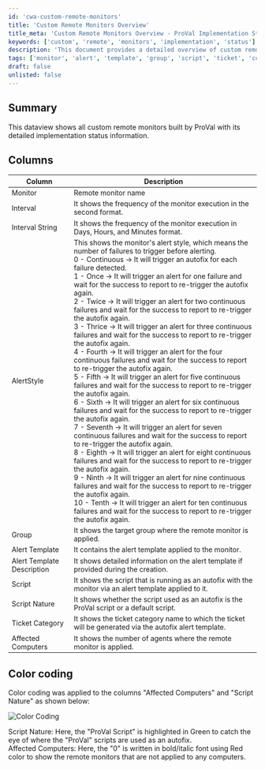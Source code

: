 ```yaml
---
id: 'cwa-custom-remote-monitors'
title: 'Custom Remote Monitors Overview'
title_meta: 'Custom Remote Monitors Overview - ProVal Implementation Status'
keywords: ['custom', 'remote', 'monitors', 'implementation', 'status']
description: 'This document provides a detailed overview of custom remote monitors built by ProVal, including their implementation status, execution intervals, alert styles, and target groups. It also includes color coding for easy identification of critical information.'
tags: ['monitor', 'alert', 'template', 'group', 'script', 'ticket', 'computers', 'status']
draft: false
unlisted: false
---
```

## Summary

This dataview shows all custom remote monitors built by ProVal with its detailed implementation status information.

## Columns

| Column                | Description                                                                                                                      |
|----------------------|----------------------------------------------------------------------------------------------------------------------------------|
| Monitor              | Remote monitor name                                                                                                             |
| Interval             | It shows the frequency of the monitor execution in the second format.                                                           |
| Interval String      | It shows the frequency of the monitor execution in Days, Hours, and Minutes format.                                            |
| AlertStyle           | This shows the monitor's alert style, which means the number of failures to trigger before alerting.<br>0 - Continuous -> It will trigger an autofix for each failure detected.<br>1 - Once -> It will trigger an alert for one failure and wait for the success to report to re-trigger the autofix again.<br>2 - Twice -> It will trigger an alert for two continuous failures and wait for the success to report to re-trigger the autofix again.<br>3 - Thrice -> It will trigger an alert for three continuous failures and wait for the success to report to re-trigger the autofix again.<br>4 - Fourth -> It will trigger an alert for the four continuous failures and wait for the success to report to re-trigger the autofix again.<br>5 - Fifth -> It will trigger an alert for five continuous failures and wait for the success to report to re-trigger the autofix again.<br>6 - Sixth -> It will trigger an alert for six continuous failures and wait for the success to report to re-trigger the autofix again.<br>7 - Seventh -> It will trigger an alert for seven continuous failures and wait for the success to report to re-trigger the autofix again.<br>8 - Eighth -> It will trigger an alert for eight continuous failures and wait for the success to report to re-trigger the autofix again.<br>9 - Ninth -> It will trigger an alert for nine continuous failures and wait for the success to report to re-trigger the autofix again.<br>10 - Tenth -> It will trigger an alert for ten continuous failures and wait for the success to report to re-trigger the autofix again. |
| Group                | It shows the target group where the remote monitor is applied.                                                                   |
| Alert Template       | It contains the alert template applied to the monitor.                                                                          |
| Alert Template Description | It shows detailed information on the alert template if provided during the creation.                                     |
| Script               | It shows the script that is running as an autofix with the monitor via an alert template applied to it.                         |
| Script Nature        | It shows whether the script used as an autofix is the ProVal script or a default script.                                       |
| Ticket Category      | It shows the ticket category name to which the ticket will be generated via the autofix alert template.                         |
| Affected Computers   | It shows the number of agents where the remote monitor is applied.                                                              |

## Color coding

Color coding was applied to the columns "Affected Computers" and "Script Nature" as shown below:

![Color Coding](..\..\..\static\img\ProVal-Remote-Monitor-Detailed-Report\image_1.png)

Script Nature: Here, the "ProVal Script" is highlighted in Green to catch the eye of where the "ProVal" scripts are used as an autofix.  
Affected Computers: Here, the "0" is written in bold/italic font using Red color to show the remote monitors that are not applied to any computers.


